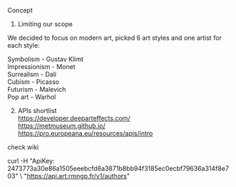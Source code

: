 Concept

1) Limiting our scope


We decided to focus on modern art, picked 6 art styles and one artist for each style:

Symbolism - Gustav Klimt  
Impressionism - Monet  
Surrealism - Dali  
Cubism - Picasso  
Futurism - Malevich  
Pop art - Warhol  

2) APIs shortlist  
https://developer.deeparteffects.com/  
https://metmuseum.github.io/  
https://pro.europeana.eu/resources/apis/intro  

check wiki




curl -H "ApiKey: 2473773a30e86a1505eeebcfd6a3871b8bb94f3185ec0ecbf79636a314f8e703" \     "https://api.art.rmngp.fr/v1/authors"
